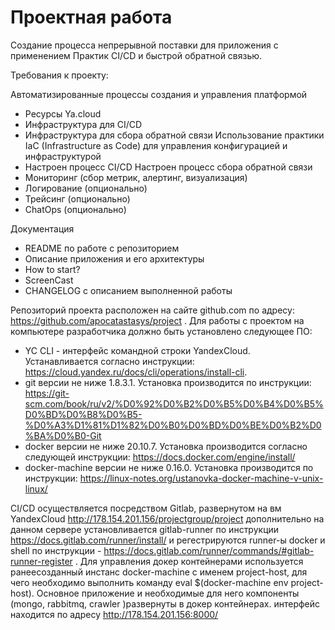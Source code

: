 # Проектная работа

Создание процесса непрерывной поставки для приложения с применением Практик CI/CD и быстрой обратной связью.

Требования к проекту:

Автоматизированные процессы создания и управления платформой
- Ресурсы Ya.cloud
- Инфраструктура для CI/CD
- Инфраструктура для сбора обратной связи
Использование практики IaC (Infrastructure as Code) для управления
конфигурацией и инфраструктурой
- Настроен процесс CI/CD
Настроен процесс сбора обратной связи
- Мониторинг (сбор метрик, алертинг, визуализация)
- Логирование (опционально)
- Трейсинг (опционально)
- ChatOps (опционально)

Документация
- README по работе с репозиторием
- Описание приложения и его архитектуры
- How to start?
- ScreenCast
- CHANGELOG с описанием выполненной работы



Репозиторий проекта расположен на сайте github.com по адресу: https://github.com/apocatastasys/project .
Для работы с проектом на компьютере разработчика должно быть установлено следующее ПО:
 - YC CLI - интерфейс командной строки YandexCloud. Устанавливается согласно инструкции: https://cloud.yandex.ru/docs/cli/operations/install-cli.
 - git версии не ниже 1.8.3.1. Установка производится по инструкции: https://git-scm.com/book/ru/v2/%D0%92%D0%B2%D0%B5%D0%B4%D0%B5%D0%BD%D0%B8%D0%B5-%D0%A3%D1%81%D1%82%D0%B0%D0%BD%D0%BE%D0%B2%D0%BA%D0%B0-Git
 - docker версии не ниже 20.10.7. Установка производится согласно следующей инструкции: https://docs.docker.com/engine/install/
 - docker-machine версии не ниже  0.16.0. Установка производится по инструкции: https://linux-notes.org/ustanovka-docker-machine-v-unix-linux/

CI/CD осуществляется посредством Gitlab, развернутом на вм YandexCloud http://178.154.201.156/projectgroup/project дополнительно на данном сервере установливается gitlab-runner по инструкции https://docs.gitlab.com/runner/install/ и регестрируются runner-ы docker и shell по инструкции - https://docs.gitlab.com/runner/commands/#gitlab-runner-register .
Для управления докер контейнерами используется ранеесозданный инстанс docker-machine с именем project-host, для чего необходимо выполнить команду  eval $(docker-machine env project-host).
Основное приложение и необходимые для него компоненты (mongo, rabbitmq, crawler )развернуты в докер контейнерах. интерфейс находится по адресу http://178.154.201.156:8000/


